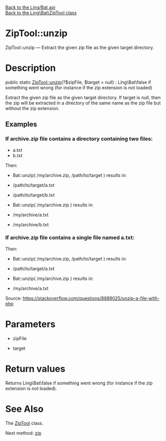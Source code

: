 [Back to the Ling/Bat api](https://github.com/lingtalfi/Bat/blob/master/doc/api/Ling/Bat.md)<br>
[Back to the Ling\Bat\ZipTool class](https://github.com/lingtalfi/Bat/blob/master/doc/api/Ling/Bat/ZipTool.md)


ZipTool::unzip
================



ZipTool::unzip — Extract the given zip file as the given target directory.




Description
================


public static [ZipTool::unzip](https://github.com/lingtalfi/Bat/blob/master/doc/api/Ling/Bat/ZipTool/unzip.md)(?$zipFile, $target = null) : Ling\Bat\false if something went wrong (for instance if the zip extension is not loaded)




Extract the given zip file as the given target directory.
If target is null, then the zip will be extracted in a directory of the same name as the zip file but without the zip extension.

Examples
-------------

### If archive.zip file contains a directory containing two files:
- a.txt
- b.txt

Then:

- Bat::unzip( /my/archive.zip, /path/to/target )
results in:
- /path/to/target/a.txt
- /path/to/target/b.txt

- Bat::unzip( /my/archive.zip )
results in:
- /my/archive/a.txt
- /my/archive/b.txt

### If archive.zip file contains a single file named a.txt:

Then:

- Bat::unzip( /my/archive.zip, /path/to/target )
results in:
- /path/to/target/a.txt

- Bat::unzip( /my/archive.zip )
results in:
- /my/archive/a.txt






Source: https://stackoverflow.com/questions/8889025/unzip-a-file-with-php




Parameters
================


- zipFile

    

- target

    


Return values
================

Returns Ling\Bat\false if something went wrong (for instance if the zip extension is not loaded).








See Also
================

The [ZipTool](https://github.com/lingtalfi/Bat/blob/master/doc/api/Ling/Bat/ZipTool.md) class.

Next method: [zip](https://github.com/lingtalfi/Bat/blob/master/doc/api/Ling/Bat/ZipTool/zip.md)<br>

